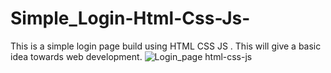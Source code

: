 # Simple_Login-Html-Css-Js-
This is a simple login page build using HTML CSS JS . This will give a basic idea towards web development.
![Login_page html-css-js](https://user-images.githubusercontent.com/119438226/208969802-877078ed-38cc-4de4-b815-cf39a541343f.png)
